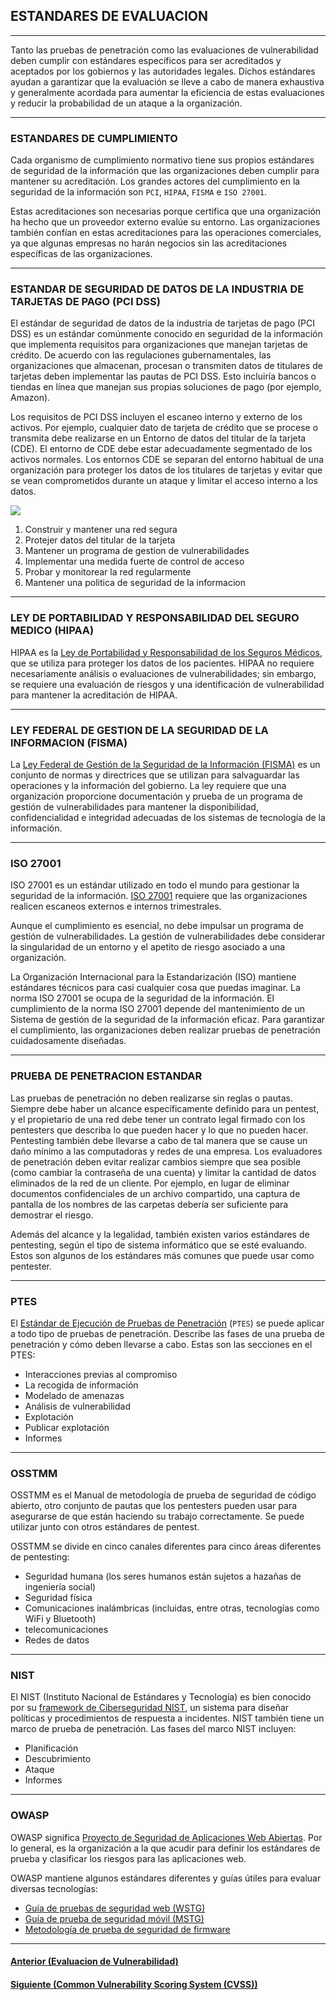 ## ESTANDARES DE EVALUACION
___
Tanto las pruebas de penetración como las evaluaciones de vulnerabilidad deben cumplir con estándares específicos para ser acreditados y aceptados por los gobiernos y las autoridades legales. Dichos estándares ayudan a garantizar que la evaluación se lleve a cabo de manera exhaustiva y generalmente acordada para aumentar la eficiencia de estas evaluaciones y reducir la probabilidad de un ataque a la organización.
___
### ESTANDARES DE CUMPLIMIENTO

Cada organismo de cumplimiento normativo tiene sus propios estándares de seguridad de la información que las organizaciones deben cumplir para mantener su acreditación. Los grandes actores del cumplimiento en la seguridad de la información son `PCI`, `HIPAA`, `FISMA` e `ISO 27001`.

Estas acreditaciones son necesarias porque certifica que una organización ha hecho que un proveedor externo evalúe su entorno. Las organizaciones también confían en estas acreditaciones para las operaciones comerciales, ya que algunas empresas no harán negocios sin las acreditaciones específicas de las organizaciones.
___
### ESTANDAR DE SEGURIDAD DE DATOS DE LA INDUSTRIA DE TARJETAS DE PAGO (PCI DSS)

El estándar de seguridad de datos de la industria de tarjetas de pago (PCI DSS) es un estándar comúnmente conocido en seguridad de la información que implementa requisitos para organizaciones que manejan tarjetas de crédito. De acuerdo con las regulaciones gubernamentales, las organizaciones que almacenan, procesan o transmiten datos de titulares de tarjetas deben implementar las pautas de PCI DSS. Esto incluiría bancos o tiendas en línea que manejan sus propias soluciones de pago (por ejemplo, Amazon).

Los requisitos de PCI DSS incluyen el escaneo interno y externo de los activos. Por ejemplo, cualquier dato de tarjeta de crédito que se procese o transmita debe realizarse en un Entorno de datos del titular de la tarjeta (CDE). El entorno de CDE debe estar adecuadamente segmentado de los activos normales. Los entornos CDE se separan del entorno habitual de una organización para proteger los datos de los titulares de tarjetas y evitar que se vean comprometidos durante un ataque y limitar el acceso interno a los datos.

![](https://academy.hackthebox.com/storage/modules/108/graphics/PCI-DSS-Goals.png)

1. Construir y mantener una red segura
2. Protejer datos del titular de la tarjeta
3. Mantener un programa de gestion de vulnerabilidades
4. Implementar una medida fuerte de control de acceso
5. Probar y monitorear la red regularmente
6. Mantener una politica de seguridad de la informacion
___
### LEY DE PORTABILIDAD Y RESPONSABILIDAD DEL SEGURO MEDICO (HIPAA)

HIPAA es la [Ley de Portabilidad y Responsabilidad de los Seguros Médicos](https://www.hipaa.com/), que se utiliza para proteger los datos de los pacientes. HIPAA no requiere necesariamente análisis o evaluaciones de vulnerabilidades; sin embargo, se requiere una evaluación de riesgos y una identificación de vulnerabilidad para mantener la acreditación de HIPAA.

___
### LEY FEDERAL DE GESTION DE LA SEGURIDAD DE LA INFORMACION (FISMA)

La [Ley Federal de Gestión de la Seguridad de la Información (FISMA)](https://www.cisa.gov/federal-information-security-modernization-act) es un conjunto de normas y directrices que se utilizan para salvaguardar las operaciones y la información del gobierno. La ley requiere que una organización proporcione documentación y prueba de un programa de gestión de vulnerabilidades para mantener la disponibilidad, confidencialidad e integridad adecuadas de los sistemas de tecnología de la información.
___
### ISO 27001

ISO 27001 es un estándar utilizado en todo el mundo para gestionar la seguridad de la información. [ISO 27001](https://www.iso.org/isoiec-27001-information-security.html) requiere que las organizaciones realicen escaneos externos e internos trimestrales.

Aunque el cumplimiento es esencial, no debe impulsar un programa de gestión de vulnerabilidades. La gestión de vulnerabilidades debe considerar la singularidad de un entorno y el apetito de riesgo asociado a una organización.

La Organización Internacional para la Estandarización (ISO) mantiene estándares técnicos para casi cualquier cosa que puedas imaginar. La norma ISO 27001 se ocupa de la seguridad de la información. El cumplimiento de la norma ISO 27001 depende del mantenimiento de un Sistema de gestión de la seguridad de la información eficaz. Para garantizar el cumplimiento, las organizaciones deben realizar pruebas de penetración cuidadosamente diseñadas.
___
### PRUEBA DE PENETRACION ESTANDAR

Las pruebas de penetración no deben realizarse sin reglas o pautas. Siempre debe haber un alcance específicamente definido para un pentest, y el propietario de una red debe tener un contrato legal firmado con los pentesters que describa lo que pueden hacer y lo que no pueden hacer. Pentesting también debe llevarse a cabo de tal manera que se cause un daño mínimo a las computadoras y redes de una empresa. Los evaluadores de penetración deben evitar realizar cambios siempre que sea posible (como cambiar la contraseña de una cuenta) y limitar la cantidad de datos eliminados de la red de un cliente. Por ejemplo, en lugar de eliminar documentos confidenciales de un archivo compartido, una captura de pantalla de los nombres de las carpetas debería ser suficiente para demostrar el riesgo.

Además del alcance y la legalidad, también existen varios estándares de pentesting, según el tipo de sistema informático que se esté evaluando. Estos son algunos de los estándares más comunes que puede usar como pentester.
___
### PTES

El [Estándar de Ejecución de Pruebas de Penetración](http://www.pentest-standard.org/index.php/Main_Page) (`PTES`) se puede aplicar a todo tipo de pruebas de penetración. Describe las fases de una prueba de penetración y cómo deben llevarse a cabo. Estas son las secciones en el PTES:

+ Interacciones previas al compromiso
+ La recogida de información
+ Modelado de amenazas
+ Análisis de vulnerabilidad
+ Explotación
+ Publicar explotación
+ Informes
___
### OSSTMM

OSSTMM es el Manual de metodología de prueba de seguridad de código abierto, otro conjunto de pautas que los pentesters pueden usar para asegurarse de que están haciendo su trabajo correctamente. Se puede utilizar junto con otros estándares de pentest.

OSSTMM se divide en cinco canales diferentes para cinco áreas diferentes de pentesting:

+ Seguridad humana (los seres humanos están sujetos a hazañas de ingeniería social)
+ Seguridad física
+ Comunicaciones inalámbricas (incluidas, entre otras, tecnologías como WiFi y Bluetooth)
+ telecomunicaciones
+ Redes de datos
___
### NIST

El NIST (Instituto Nacional de Estándares y Tecnología) es bien conocido por su [framework de Ciberseguridad NIST](https://www.nist.gov/cyberframework), un sistema para diseñar políticas y procedimientos de respuesta a incidentes. NIST también tiene un marco de prueba de penetración. Las fases del marco NIST incluyen:

+ Planificación
+ Descubrimiento
+ Ataque
+ Informes
___
### OWASP

OWASP significa [Proyecto de Seguridad de Aplicaciones Web Abiertas](https://owasp.org/). Por lo general, es la organización a la que acudir para definir los estándares de prueba y clasificar los riesgos para las aplicaciones web.

OWASP mantiene algunos estándares diferentes y guías útiles para evaluar diversas tecnologías:

+ [Guía de pruebas de seguridad web (WSTG)](https://owasp.org/www-project-web-security-testing-guide/)
+ [Guía de prueba de seguridad móvil (MSTG)](https://owasp.org/www-project-mobile-security-testing-guide/)
+ [Metodología de prueba de seguridad de firmware](https://github.com/scriptingxss/owasp-fstm)
___
#### [Anterior (Evaluacion de Vulnerabilidad)](https://github.com/jcca1992/INFOSEC/blob/main/Evaluacion%20de%20Vulnerabilidad/2-Vulnerability-Assessments.md)
#### [Siguiente (Common Vulnerability Scoring System (CVSS))](https://github.com/jcca1992/INFOSEC/blob/main/Evaluacion%20de%20Vulnerabilidad/4-CVSS.md)